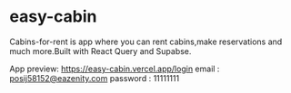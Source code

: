 # easy-cabin

Cabins-for-rent is app where you can rent cabins,make reservations and much more.Built with React Query and Supabse.

App preview: 
https://easy-cabin.vercel.app/login
email : posij58152@eazenity.com
password : 11111111
